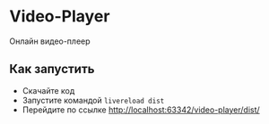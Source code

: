 # Video-Player
Онлайн видео-плеер

## Как запустить

- Скачайте код
- Запустите командой `livereload dist`
- Перейдите по ссылке [http://localhost:63342/video-player/dist/](http://localhost:63342/video-player/dist/)
